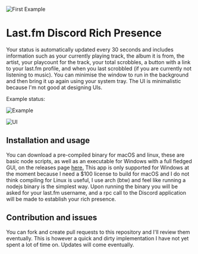 ![First Example](https://i.imgur.com/L0T07FC.png)

# Last.fm Discord Rich Presence

Your status is automatically updated every 30 seconds and includes information such as your currently playing track, the album it is from, the artist, your playcount for the track, your total scrobbles, a button with a link to your last.fm profile, and when you last scrobbled (if you are currently not listening to music).
You can minimise the window to run in the background and then bring it up again using your system tray.
The UI is minimalistic because I'm not good at designing UIs.

Example status:

![Example](https://i.imgur.com/dykvrTD.gif)

![UI](https://i.imgur.com/AcEo3gp.png)

## Installation and usage

You can download a pre-compiled binary for macOS and linux, these are basic node scripts, as well as an executable for Windows with a full fledged GUI, on the releases page [here.](https://github.com/PvtTyphoon/lfm-rich-presence/releases)
This app is only supported for Windows at the moment because I need a $100 license to build for macOS and I do not think compiling for Linux is useful, I use arch (btw) and feel like running a nodejs binary is the simplest way.
Upon running the binary you will be asked for your last.fm username, and a rpc call to the Discord application will be made to establish your rich presence.

## Contribution and issues

You can fork and create pull requests to this repository and I'll review them eventually. This is however a quick and dirty implementation I have not yet spent a lot of time on. Updates will come eventually.
